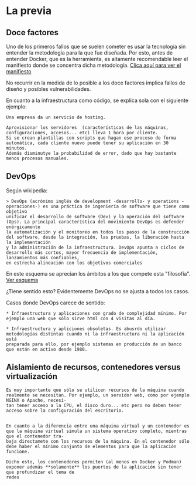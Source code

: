 # La previa

## Doce factores

Uno de los primeros fallos que se suelen cometer es usar la tecnología sin entender la metodología para la que fue diseñada.
Por esto, antes de entender Docker, que es la herramienta, es altamente recomendable leer el manifiesto donde se concentra
dicha metodología. [Clica aquí para ver el manifiesto](https://12factor.net/es/)

No recurrir en la medida de lo posible a los doce factores implica fallos de diseño y posibles vulnerabilidades.

En cuanto a la infraestructura como código, se explica sola con el siguiente ejemplo:

    Una empresa da un servicio de hosting.

    Aprovisionar los servidores  (características de las máquinas, configuraciones, accesos... etc) lleva 1 hora por cliente.
    Si se crean plantillas con scripts que hagan ese proceso de forma automática, cada cliente nuevo puede tener su aplicación en 30 minutos.
    Además disminutye la probabilidad de error, dado que hay bastante menos procesos manuales.

## DevOps

Según wikipedia:

    > DevOps (acrónimo inglés de development -desarrollo- y operations -operaciones-) es una práctica de ingeniería de software que tiene como objetivo
    unificar el desarrollo de software (Dev) y la operación del software (Ops). La principal característica del movimiento DevOps es defender enérgicamente
    la automatización y el monitoreo en todos los pasos de la construcción del software, desde la integración, las pruebas, la liberación hasta la implementación
    y la administración de la infraestructura. DevOps apunta a ciclos de desarrollo más cortos, mayor frecuencia de implementación, lanzamientos más confiables,
    en estrecha alineación con los objetivos comerciales

En este esquema se aprecian los ámbitos a los que compete esta "filosofía". [Ver esquema](https://upload.wikimedia.org/wikipedia/commons/b/b5/Devops.svg)

¿Tiene sentido esto? Evidentemente DevOps no se ajusta a todos los casos.

Casos donde DevOps carece de sentido:

    * Infraestructura y aplicaciones con grado de complejidad mínimo. Por ejemplo una web que sólo sirve html con 4 visitas al día.

    * Infraestructura y apliciones obsoletas. Es abusrdo utilizar metodologías distintas cuando ni la infraestructura ni la aplicación está
    preparada para ello, por ejemplo sistemas en producción de un banco que están en activo desde 1980.

## Aislamiento de recursos, contenedores versus virtualización

    Es muy importante que sólo se utilicen recursos de la máquina cuando realmente se necesitan. Por ejemplo, un servidor web, como por ejemplo NGINX o Apache, necesi-
    tan tener acceso a la CPU, el disco duro... etc pero no deben tener acceso sobre la configuración del escritorio.


    En cuanto a la diferencia entre una máquina virtual y un contenedor es que la máquina virtual simula un sistema operativo completo, mientras que el contenedor tra-
    baja directamete con los recursos de la máquina. En el contenedor sólo debe haber el mínimo conjunto de elementos para que la aplicación funcione.

    Dicho esto, los contenedores permiten (al menos en Docker y Podman) exponer además **solamente** los puertos de la aplicación sin tener que profundizar el tema de
    redes